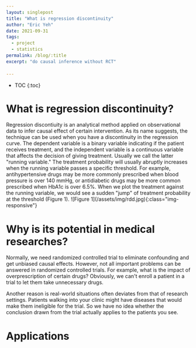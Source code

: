 ```yaml
---
layout: singlepost
title: "What is regression discontinuity"
author: "Eric Yeh"
date: 2021-09-31
tags: 
  - project
  - statistics
permalink: /blog/:title
excerpt: "do causal inference without RCT"

---
```


* TOC
{:toc}

# What is regression discontinuity?

<p>Regression discontiuity is an analytical method applied on observational data to infer causal effect of certain intervention.
As its name suggests, the technique can be used when you have a discontinuity in the regression curve.
The dependent variable is a binary variable indicating if the patient receives treatment, and the independent variable is a continuous variable that affects the decision of giving treatment. Usually we call the latter "running variable." The treatment probability will usually abruptly increases when the running variable passes a specific threshold. 
For example, antihypertensive drugs may be more commonly prescribed when blood pressure is over 140 mmHg, or antidiabetic drugs may be more common prescribed when HbA1c is over 6.5%.
When we plot the treatment against the  running variable, we would see a sudden "jump" of treatment probability at the threshold (Figure 1).
![Figure 1](/assets/img/rdd.jpg){:class="img-responsive"}
</p>

# Why is its potential in medical researches?

<p>Normally, we need randomized controlled trial to eliminate confounding and get unbiased causal effects. 
However, not all important problems can be answered in randomized controlled trials. 
For example, what is the impact of overprescription of certain drugs?
Obviously, we can't enroll a patient in a trial to let them take unnecessary drugs.</p>

<p>Another reason is real-world situations often deviates from that of research settings. 
Patients walking into your clinic might have diseases that would make them ineligible for the trial. 
So we have no idea whether the conclusion drawn from the trial actually applies to the patients you see.
</p>

# Applications